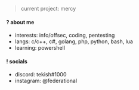 > current project: mercy

#### ? about me
- interests: info/offsec, coding, pentesting
- langs: c/c++, c#, golang, php, python, bash, lua
- learning: powershell

#### ! socials
- discord: tekish#1000
- instagram: @federational
